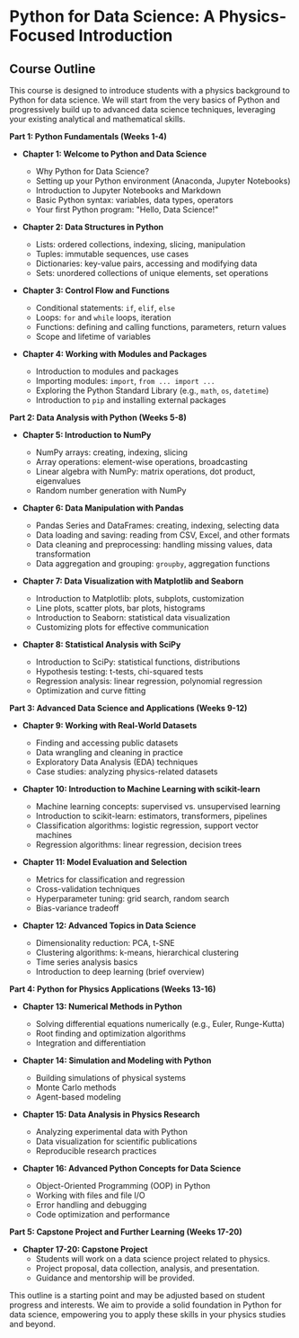 # Python for Data Science: A Physics-Focused Introduction

## Course Outline

This course is designed to introduce students with a physics background to Python for data science. We will start from the very basics of Python and progressively build up to advanced data science techniques, leveraging your existing analytical and mathematical skills.

**Part 1: Python Fundamentals (Weeks 1-4)**

*   **Chapter 1: Welcome to Python and Data Science**
    *   Why Python for Data Science?
    *   Setting up your Python environment (Anaconda, Jupyter Notebooks)
    *   Introduction to Jupyter Notebooks and Markdown
    *   Basic Python syntax: variables, data types, operators
    *   Your first Python program: "Hello, Data Science!"

*   **Chapter 2: Data Structures in Python**
    *   Lists: ordered collections, indexing, slicing, manipulation
    *   Tuples: immutable sequences, use cases
    *   Dictionaries: key-value pairs, accessing and modifying data
    *   Sets: unordered collections of unique elements, set operations

*   **Chapter 3: Control Flow and Functions**
    *   Conditional statements: `if`, `elif`, `else`
    *   Loops: `for` and `while` loops, iteration
    *   Functions: defining and calling functions, parameters, return values
    *   Scope and lifetime of variables

*   **Chapter 4: Working with Modules and Packages**
    *   Introduction to modules and packages
    *   Importing modules: `import`, `from ... import ...`
    *   Exploring the Python Standard Library (e.g., `math`, `os`, `datetime`)
    *   Introduction to `pip` and installing external packages

**Part 2: Data Analysis with Python (Weeks 5-8)**

*   **Chapter 5: Introduction to NumPy**
    *   NumPy arrays: creating, indexing, slicing
    *   Array operations: element-wise operations, broadcasting
    *   Linear algebra with NumPy: matrix operations, dot product, eigenvalues
    *   Random number generation with NumPy

*   **Chapter 6: Data Manipulation with Pandas**
    *   Pandas Series and DataFrames: creating, indexing, selecting data
    *   Data loading and saving: reading from CSV, Excel, and other formats
    *   Data cleaning and preprocessing: handling missing values, data transformation
    *   Data aggregation and grouping: `groupby`, aggregation functions

*   **Chapter 7: Data Visualization with Matplotlib and Seaborn**
    *   Introduction to Matplotlib: plots, subplots, customization
    *   Line plots, scatter plots, bar plots, histograms
    *   Introduction to Seaborn: statistical data visualization
    *   Customizing plots for effective communication

*   **Chapter 8: Statistical Analysis with SciPy**
    *   Introduction to SciPy: statistical functions, distributions
    *   Hypothesis testing: t-tests, chi-squared tests
    *   Regression analysis: linear regression, polynomial regression
    *   Optimization and curve fitting

**Part 3: Advanced Data Science and Applications (Weeks 9-12)**

*   **Chapter 9: Working with Real-World Datasets**
    *   Finding and accessing public datasets
    *   Data wrangling and cleaning in practice
    *   Exploratory Data Analysis (EDA) techniques
    *   Case studies: analyzing physics-related datasets

*   **Chapter 10: Introduction to Machine Learning with scikit-learn**
    *   Machine learning concepts: supervised vs. unsupervised learning
    *   Introduction to scikit-learn: estimators, transformers, pipelines
    *   Classification algorithms: logistic regression, support vector machines
    *   Regression algorithms: linear regression, decision trees

*   **Chapter 11: Model Evaluation and Selection**
    *   Metrics for classification and regression
    *   Cross-validation techniques
    *   Hyperparameter tuning: grid search, random search
    *   Bias-variance tradeoff

*   **Chapter 12: Advanced Topics in Data Science**
    *   Dimensionality reduction: PCA, t-SNE
    *   Clustering algorithms: k-means, hierarchical clustering
    *   Time series analysis basics
    *   Introduction to deep learning (brief overview)

**Part 4: Python for Physics Applications (Weeks 13-16)**

*   **Chapter 13: Numerical Methods in Python**
    *   Solving differential equations numerically (e.g., Euler, Runge-Kutta)
    *   Root finding and optimization algorithms
    *   Integration and differentiation

*   **Chapter 14: Simulation and Modeling with Python**
    *   Building simulations of physical systems
    *   Monte Carlo methods
    *   Agent-based modeling

*   **Chapter 15: Data Analysis in Physics Research**
    *   Analyzing experimental data with Python
    *   Data visualization for scientific publications
    *   Reproducible research practices

*   **Chapter 16: Advanced Python Concepts for Data Science**
    *   Object-Oriented Programming (OOP) in Python
    *   Working with files and file I/O
    *   Error handling and debugging
    *   Code optimization and performance

**Part 5: Capstone Project and Further Learning (Weeks 17-20)**

*   **Chapter 17-20: Capstone Project**
    *   Students will work on a data science project related to physics.
    *   Project proposal, data collection, analysis, and presentation.
    *   Guidance and mentorship will be provided.

This outline is a starting point and may be adjusted based on student progress and interests. We aim to provide a solid foundation in Python for data science, empowering you to apply these skills in your physics studies and beyond.
